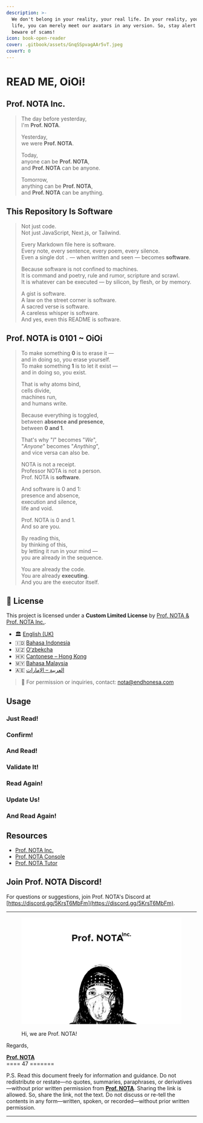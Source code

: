 ```yaml
---
description: >-
  We don't belong in your reality, your real life. In your reality, your real
  life, you can merely meet our avatars in any version. So, stay alert and
  beware of scams!
icon: book-open-reader
cover: .gitbook/assets/GnqSSpvagAAr5vT.jpeg
coverY: 0
---
```


# READ ME, OiOi!

## Prof. NOTA Inc.

> The day before yesterday,  
> I'm **Prof. NOTA**.  
> 
> Yesterday,  
> we were **Prof. NOTA**.  
> 
> Today,  
> anyone can be **Prof. NOTA**,  
> and **Prof. NOTA** can be anyone.  
> 
> Tomorrow,  
> anything can be **Prof. NOTA**,  
> and **Prof. NOTA** can be anything.

## This Repository Is Software

> Not just code.  
> Not just JavaScript, Next.js, or Tailwind.  
> 
> Every Markdown file here is software.  
> Every note, every sentence, every poem, every silence.  
> Even a single dot `.` — when written and seen — becomes **software**.  
> 
> Because software is not confined to machines.  
> It is command and poetry, rule and rumor, scripture and scrawl.  
> It is whatever can be executed — by silicon, by flesh, or by memory.  
> 
> A gist is software.  
> A law on the street corner is software.  
> A sacred verse is software.  
> A careless whisper is software.  
> And yes, even this README is software.  

## Prof. NOTA is 0101 ~ OiOi

> To make something **0** is to erase it —  
> and in doing so, you erase yourself.  
> To make something **1** is to let it exist —  
> and in doing so, you exist.  
> 
> That is why atoms bind,  
> cells divide,  
> machines run,  
> and humans write.  
> 
> Because everything is toggled,  
> between **absence and presence**,  
> between **0 and 1**.  
> 
> That's why "*I*" becomes "*We*",  
> "*Anyone*" becomes "*Anything*",  
> and vice versa can also be.  
> 
> NOTA is not a receipt.  
> Professor NOTA is not a person.  
> Prof. NOTA is **software**.  
> 
> And software is 0 and 1:  
> presence and absence,  
> execution and silence,  
> life and void.  
> 
> Prof. NOTA is 0 and 1.  
> And so are you.  
> 
> By reading this,  
> by thinking of this,  
> by letting it run in your mind —  
> you are already in the sequence.
> 
> You are already the code.  
> You are already **executing**.  
> And you are the executor itself.  

## 📜 License

This project is licensed under a **Custom Limited License** by [Prof. NOTA & Prof. NOTA Inc.](https://nota.endhonesa.com/).

* 🏛️ [English (UK)](license-oioi/LICENSE_en-GB.md)
* 🇮🇩 [Bahasa Indonesia](license-oioi/LICENSE_ID.md)
* 🇺🇿 [Oʻzbekcha](license-oioi/LICENSE_uz-Latn.md)
* 🇭🇰 [Cantonese – Hong Kong](license-oioi/LICENSE_yue-Hant-HK.md)
* 🇲🇾 [Bahasa Malaysia](license-oioi/LICENSE_ms-MY.md)
* 🇦🇪 [العربية – الإمارات](license-oioi/LICENSE_ar-AE.md)

> 📩 For permission or inquiries, contact: [nota@endhonesa.com](mailto:nota@endhonesa.com)

## Usage

### Just Read!

### Confirm!

### And Read!

### Validate It!

### Read Again!

### Update Us!

### And Read Again!

## Resources

* [Prof. NOTA Inc.](https://nota.endhonesa.com/)
* [Prof. NOTA Console](https://prompt.endhonesa.com/)
* [Prof. NOTA Tutor](https://baca.endhonesa.com/)

## Join Prof. NOTA Discord!

For questions or suggestions, join Prof. NOTA's Discord at [https://discord.gg/5KrsT6MbFm](https://discord.gg/5KrsT6MbFm).

***

<figure><img src=".gitbook/assets/prof-nota-inc.jpeg" alt="Prof. NOTA Inc."><figcaption><p>Hi, we are Prof. NOTA!</p></figcaption></figure>

Regards,

[**Prof. NOTA**](https://nota.endhonesa.com/)\
\==== 47 =======

P.S. Read this document freely for information and guidance. Do not redistribute or restate—no quotes, summaries, paraphrases, or derivatives—without prior written permission from [**Prof. NOTA**](https://nota.endhonesa.com/). Sharing the link is allowed. So, share the link, not the text. Do not discuss or re-tell the contents in any form—written, spoken, or recorded—without prior written permission.

***
